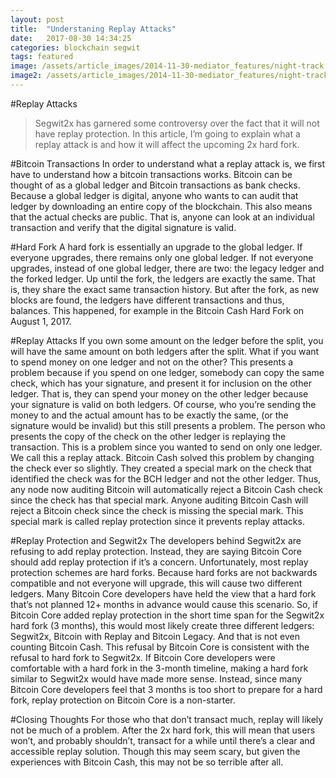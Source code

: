 ```yaml
---
layout: post
title:  "Understaning Replay Attacks"
date:   2017-08-30 14:34:25
categories: blockchain segwit
tags: featured
image: /assets/article_images/2014-11-30-mediator_features/night-track.JPG
image2: /assets/article_images/2014-11-30-mediator_features/night-track-mobile.JPG
---
```

#Replay Attacks

>Segwit2x has garnered some controversy over the fact that it will not have replay protection. In this article, I’m going to explain what a replay attack is and how it will affect the upcoming 2x hard fork.

#Bitcoin Transactions
In order to understand what a replay attack is, we first have to understand how a bitcoin transactions works.
Bitcoin can be thought of as a global ledger and Bitcoin transactions as bank checks. Because a global ledger is digital, anyone who wants to can audit that ledger by downloading an entire copy of the blockchain.
This also means that the actual checks are public. That is, anyone can look at an individual transaction and verify that the digital signature is valid.

#Hard Fork
A hard fork is essentially an upgrade to the global ledger. If everyone upgrades, there remains only one global ledger. If not everyone upgrades, instead of one global ledger, there are two: the legacy ledger and the forked ledger.
Up until the fork, the ledgers are exactly the same. That is, they share the exact same transaction history. But after the fork, as new blocks are found, the ledgers have different transactions and thus, balances.
This happened, for example in the Bitcoin Cash Hard Fork on August 1, 2017.

#Replay Attacks
If you own some amount on the ledger before the split, you will have the same amount on both ledgers after the split. What if you want to spend money on one ledger and not on the other?
This presents a problem because if you spend on one ledger, somebody can copy the same check, which has your signature, and present it for inclusion on the other ledger. That is, they can spend your money on the other ledger because your signature is valid on both ledgers. Of course, who you’re sending the money to and the actual amount has to be exactly the same, (or the signature would be invalid) but this still presents a problem.
The person who presents the copy of the check on the other ledger is replaying the transaction. This is a problem since you wanted to send on only one ledger. We call this a replay attack.
Bitcoin Cash solved this problem by changing the check ever so slightly. They created a special mark on the check that identified the check was for the BCH ledger and not the other ledger.
Thus, any node now auditing Bitcoin will automatically reject a Bitcoin Cash check since the check has that special mark. Anyone auditing Bitcoin Cash will reject a Bitcoin check since the check is missing the special mark.
This special mark is called replay protection since it prevents replay attacks.


#Replay Protection and Segwit2x
The developers behind Segwit2x are refusing to add replay protection. Instead, they are saying Bitcoin Core should add replay protection if it’s a concern.
Unfortunately, most replay protection schemes are hard forks. Because hard forks are not backwards compatible and not everyone will upgrade, this will cause two different ledgers. Many Bitcoin Core developers have held the view that a hard fork that’s not planned 12+ months in advance would cause this scenario.
So, if Bitcoin Core added replay protection in the short time span for the Segwit2x hard fork (3 months), this would most likely create three different ledgers: Segwit2x, Bitcoin with Replay and Bitcoin Legacy. And that is not even counting Bitcoin Cash.
This refusal by Bitcoin Core is consistent with the refusal to hard fork to Segwit2x. If Bitcoin Core developers were comfortable with a hard fork in the 3-month timeline, making a hard fork similar to Segwit2x would have made more sense. Instead, since many Bitcoin Core developers feel that 3 months is too short to prepare for a hard fork, replay protection on Bitcoin Core is a non-starter.

#Closing Thoughts
For those who that don’t transact much, replay will likely not be much of a problem. After the 2x hard fork, this will mean that users won’t, and probably shouldn’t, transact for a while until there’s a clear and accessible replay solution.
Though this may seem scary, but given the experiences with Bitcoin Cash, this may not be so terrible after all.